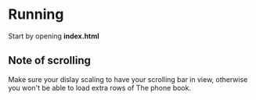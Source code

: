 # Running
Start by opening **index.html**

## Note of scrolling
Make sure your dislay scaling to have your scrolling bar in view, otherwise you won't be able to load extra rows of The phone book.